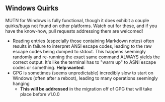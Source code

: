 ## Windows Quirks
MUTN for Windows is fully functional, though it does exhibit a couple quirks/bugs not found on other platforms. Watch out for these, and if you have the know-how, pull requests addressing them are welcomed!

- Reading entries (especially those containing Markdown notes) often results in failure to interpret ANSI escape codes, leading to the raw escape codes being dumped to stdout. This happens seemingly randomly and re-running the exact same command ALWAYS yields the correct output. It's like the terminal has to "warm up" to ASNI escape codes or something. **Help wanted**.
- GPG is sometimes (seems unpredictable) incredibly slow to start on Windows (often after a reboot), leading to many operations seemingly hanging
  - **This will be addressed** in the migration off of GPG that will take place before v1.0.0
